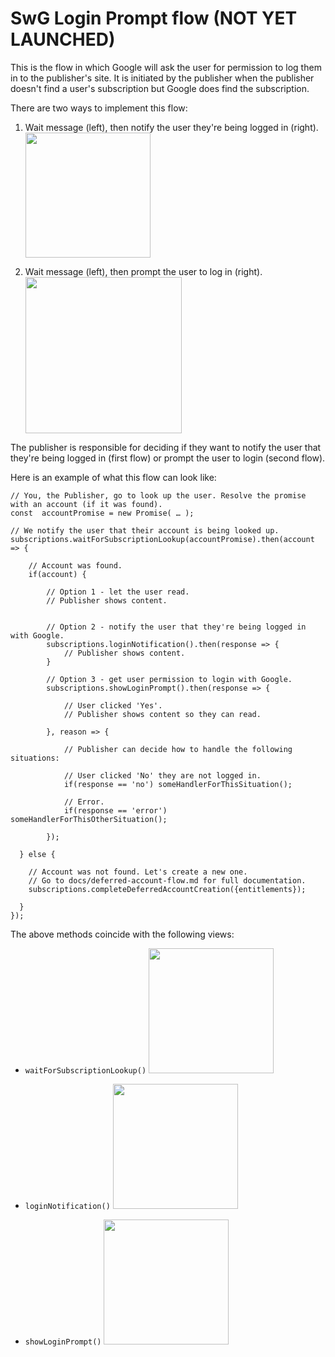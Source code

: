 <!---
Copyright 2018 The Subscribe with Google Authors. All Rights Reserved.

Licensed under the Apache License, Version 2.0 (the "License");
you may not use this file except in compliance with the License.
You may obtain a copy of the License at

     http://www.apache.org/licenses/LICENSE-2.0

Unless required by applicable law or agreed to in writing, software
distributed under the License is distributed on an "AS-IS" BASIS,
WITHOUT WARRANTIES OR CONDITIONS OF ANY KIND, either express or implied.
See the License for the specific language governing permissions and
limitations under the License.
-->


# SwG Login Prompt flow (NOT YET LAUNCHED)

This is the flow in which Google will ask the user for permission to log them in to the publisher's site. It is initiated by the publisher when the publisher doesn't find a user's subscription but Google does find the subscription.


There are two ways to implement this flow:


1. Wait message (left), then notify the user they're being logged in (right).
<img src="https://raw.githubusercontent.com/subscriptions-project/swg-js/master/docs/img/login_notification_flow.png" height="200px"></img>


2. Wait message (left), then prompt the user to log in (right). 
<img src="https://raw.githubusercontent.com/subscriptions-project/swg-js/master/docs/img/login_prompt_flow.png" height="250px"></img>


The publisher is responsible for deciding if they want to notify the user that they're being logged in (first flow) or prompt the user to login (second flow). 


Here is an example of what this flow can look like:

```
// You, the Publisher, go to look up the user. Resolve the promise with an account (if it was found).
const  accountPromise = new Promise( … ); 

// We notify the user that their account is being looked up.
subscriptions.waitForSubscriptionLookup(accountPromise).then(account => {
    
    // Account was found.
    if(account) {

        // Option 1 - let the user read. 
        // Publisher shows content.
        

        // Option 2 - notify the user that they're being logged in with Google.
        subscriptions.loginNotification().then(response => {
            // Publisher shows content.
        }

        // Option 3 - get user permission to login with Google.
        subscriptions.showLoginPrompt().then(response => {

            // User clicked 'Yes'.
            // Publisher shows content so they can read.

        }, reason => {

            // Publisher can decide how to handle the following situations:

            // User clicked 'No' they are not logged in.
            if(response == 'no') someHandlerForThisSituation();

            // Error.
            if(response == 'error') someHandlerForThisOtherSituation();

        });

  } else {

    // Account was not found. Let's create a new one.
    // Go to docs/deferred-account-flow.md for full documentation.
    subscriptions.completeDeferredAccountCreation({entitlements});

  }
});
```


The above methods coincide with the following views:

* `waitForSubscriptionLookup()`
<img src="https://raw.githubusercontent.com/subscriptions-project/swg-js/master/docs/img/wait.png" height="200px"></img>

* `loginNotification()`
<img src="https://raw.githubusercontent.com/subscriptions-project/swg-js/master/docs/img/login_notification.png" height="200px"></img>

* `showLoginPrompt()`
<img src="https://raw.githubusercontent.com/subscriptions-project/swg-js/master/docs/img/login_prompt.png" height="200px"></img>

